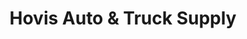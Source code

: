 ---
title: "Hovis Auto & Truck Supply"
url: /dubois/hovis-auto-und-truck-supply/
shop: Autoteile
---